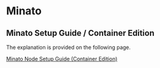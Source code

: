 # Minato
## Minato Setup Guide / Container Edition
The explanation is provided on the following page.

[Minato Node Setup Guide (Container Edition)](https://medium.com/@cctksarah/minato-node-setup-guide-container-edition-a4803e3a377a)

